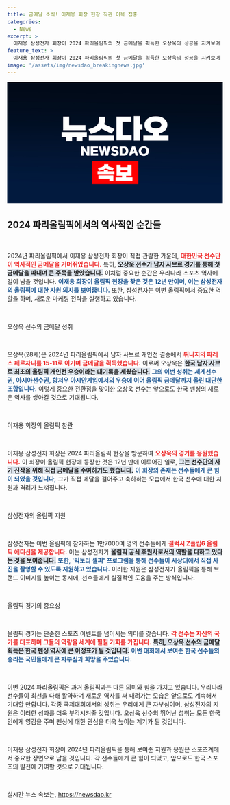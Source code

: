 ```yaml
---
title: 금메달 소식! 이재용 회장 현장 직관 이목 집중
categories:
  - News
excerpt: >
  이재용 삼성전자 회장이 2024 파리올림픽의 첫 금메달을 획득한 오상욱의 성공을 지켜보며 역사적인 순간을 경험했다. 한국 남자 사브르 최초의 올림픽 개인전 우승과 함께 개인전 그랜드슬램도 달성한 오상욱의 화려한 성과를 놓치지 마세요!
feature_text: >
  이재용 삼성전자 회장이 2024 파리올림픽의 첫 금메달을 획득한 오상욱의 성공을 지켜보며 역사적인 순간을 경험했다. 한국 남자 사브르 최초의 올림픽 개인전 우승과 함께 개인전 그랜드슬램도 달성한 오상욱의 화려한 성과를 놓치지 마세요!
image: '/assets/img/newsdao_breakingnews.jpg'
---
```


<p><img src="/assets/img/newsdao_breakingnews.jpg" alt="flaretime 속보" /></p>

<h2 data-ke-size="size26">2024 파리올림픽에서의 역사적인 순간들</h2>

<p data-ke-size="size16">&nbsp;</p>

<p>2024년 파리올림픽에서 이재용 삼성전자 회장이 직접 관람한 가운데, <b><span style="color: #ee2323;">대한민국 선수단이 역사적인 금메달을 거머쥐었습니다.</span></b> 특히, <b><span style="background-color: #21538527;">오상욱 선수가 남자 사브르 경기를 통해 첫 금메달을 따내며 큰 주목을 받았습니다.</span></b> 이처럼 중요한 순간은 우리나라 스포츠 역사에 길이 남을 것입니다. <b><span style="color: #1a5490;">이재용 회장이 올림픽 현장을 찾은 것은 12년 만이며, 이는 삼성전자의 올림픽에 대한 지원 의지를 보여줍니다.</span></b> 또한, 삼성전자는 이번 올림픽에서 중요한 역할을 하며, 새로운 마케팅 전략을 실행하고 있습니다.</p>

<p data-ke-size="size16">&nbsp;</p>

<p>오상욱 선수의 금메달 성취</p>

<p data-ke-size="size16">&nbsp;</p>

<p>오상욱(28세)은 2024년 파리올림픽에서 남자 사브르 개인전 결승에서 <b><span style="color: #ee2323;">튀니지의 파레스 페르자니를 15-11로 이기며 금메달을 획득했습니다.</span></b> 이로써 오상욱은 <b><span style="background-color: #21538527;">한국 남자 사브르 최초의 올림픽 개인전 우승이라는 대기록을 세웠습니다.</span></b> <b><span style="color: #1a5490;">그의 이번 성취는 세계선수권, 아시아선수권, 항저우 아시안게임에서의 우승에 이어 올림픽 금메달까지 올린 대단한 조합입니다.</span></b> 이렇게 중요한 전환점을 맞이한 오상욱 선수는 앞으로도 한국 펜싱의 새로운 역사를 쌓아갈 것으로 기대됩니다.</p>

<p data-ke-size="size16">&nbsp;</p>

<p>이재용 회장의 올림픽 참관</p>

<p data-ke-size="size16">&nbsp;</p>

<p>이재용 삼성전자 회장은 2024 파리올림픽 현장을 방문하여 <b><span style="color: #ee2323;">오상욱의 경기를 응원했습니다.</span></b> 이 회장이 올림픽 현장에 등장한 것은 12년 만에 이루어진 일로, <b><span style="background-color: #21538527;">그는 선수단의 사기 진작을 위해 직접 금메달을 수여하기도 했습니다.</span></b> <b><span style="color: #1a5490;">이 회장의 존재는 선수들에게 큰 힘이 되었을 것입니다,</span></b> 그가 직접 메달을 걸어주고 축하하는 모습에서 한국 선수에 대한 지원과 격려가 느껴집니다.</p>

<p data-ke-size="size16">&nbsp;</p>

<p>삼성전자의 올림픽 지원</p>

<p data-ke-size="size16">&nbsp;</p>

<p>삼성전자는 이번 올림픽에 참가하는 1만7000여 명의 선수들에게 <b><span style="color: #ee2323;">갤럭시 Z플립6 올림픽 에디션을 제공합니다.</span></b> 이는 삼성전자가 <b><span style="background-color: #21538527;">올림픽 공식 후원사로서의 역할을 다하고 있다는 것을 보여줍니다.</span></b> <b><span style="color: #1a5490;">또한, '빅토리 셀피' 프로그램을 통해 선수들이 시상대에서 직접 사진을 촬영할 수 있도록 지원하고 있습니다.</span></b> 이러한 지원은 삼성전자가 올림픽을 통해 브랜드 이미지를 높이는 동시에, 선수들에게 실질적인 도움을 주는 방식입니다.</p>

<p data-ke-size="size16">&nbsp;</p>

<p>올림픽 경기의 중요성</p>

<p data-ke-size="size16">&nbsp;</p>

<p>올림픽 경기는 단순한 스포츠 이벤트를 넘어서는 의미를 갖습니다. <b><span style="color: #ee2323;">각 선수는 자신의 국가를 대표하며 그들의 역량을 세계에 펼칠 기회를 가집니다.</span></b> <b><span style="background-color: #21538527;">특히, 오상욱 선수의 금메달 획득은 한국 펜싱 역사에 큰 이정표가 될 것입니다.</span></b> <b><span style="color: #1a5490;">이번 대회에서 보여준 한국 선수들의 승리는 국민들에게 큰 자부심과 희망을 주었습니다.</span></b></p>

<p data-ke-size="size16">&nbsp;</p>

<p>이번 2024 파리올림픽은 과거 올림픽과는 다른 의미와 힘을 가지고 있습니다. 우리나라 선수들이 최선을 다해 활약하며 새로운 역사를 써 내려가는 모습은 앞으로도 계속해서 기대할 만합니다. 각종 국제대회에서의 성취는 우리에게 큰 자부심이며, 삼성전자의 지원은 이러한 성과를 더욱 부각시켜줄 것입니다. 오상욱 선수의 뛰어난 성취는 모든 한국인에게 영감을 주며 펜싱에 대한 관심을 더욱 높이는 계기가 될 것입니다. <p data-ke-size="size16">&nbsp;</p></p>

<p>이재용 삼성전자 회장이 2024년 파리올림픽을 통해 보여준 지원과 응원은 스포츠계에서 중요한 장면으로 남을 것입니다. 각 선수들에게 큰 힘이 되었고, 앞으로도 한국 스포츠의 발전에 기여할 것으로 기대됩니다. <p data-ke-size="size16">&nbsp;</p></p>
실시간 뉴스 속보는, <a href="https://newsdao.kr" rel="dofollow">https://newsdao.kr</a>


